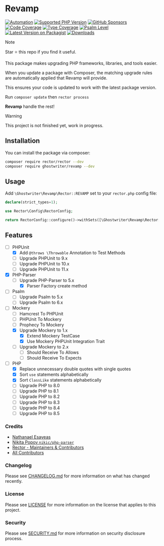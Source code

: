 # Revamp

[![Automation](https://github.com/ghostwriter/revamp/actions/workflows/automation.yml/badge.svg)](https://github.com/ghostwriter/revamp/actions/workflows/automation.yml)
[![Supported PHP Version](https://badgen.net/packagist/php/ghostwriter/revamp?color=8892bf)](https://www.php.net/supported-versions)
[![GitHub Sponsors](https://img.shields.io/github/sponsors/ghostwriter?label=Sponsor+@ghostwriter/revamp&logo=GitHub+Sponsors)](https://github.com/sponsors/ghostwriter)
[![Code Coverage](https://codecov.io/gh/ghostwriter/revamp/branch/main/graph/badge.svg)](https://codecov.io/gh/ghostwriter/revamp)
[![Type Coverage](https://shepherd.dev/github/ghostwriter/revamp/coverage.svg)](https://shepherd.dev/github/ghostwriter/revamp)
[![Psalm Level](https://shepherd.dev/github/ghostwriter/revamp/level.svg)](https://psalm.dev/docs/running_psalm/error_levels)
[![Latest Version on Packagist](https://badgen.net/packagist/v/ghostwriter/revamp)](https://packagist.org/packages/ghostwriter/revamp)
[![Downloads](https://badgen.net/packagist/dt/ghostwriter/revamp?color=blue)](https://packagist.org/packages/ghostwriter/revamp)

> [!NOTE]
>
> Star ⭐ this repo if you find it useful.
>

This package makes upgrading PHP frameworks, libraries, and tools easier.

When you update a package with Composer, the matching upgrade rules are automatically applied that Revamp will provide.

This ensures your code is updated to work with the latest package version.

Run `composer update` then `rector process`

**Revamp** handle the rest!

> [!WARNING]
>
> This project is not finished yet, work in progress.
> 

## Installation

You can install the package via composer:

``` bash
composer require rector/rector --dev
composer require ghostwriter/revamp --dev
```

## Usage

Add `\Ghostwriter\Revamp\Rector::REVAMP` set to your `rector.php` config file:

```php
declare(strict_types=1);

use Rector\Config\RectorConfig;

return RectorConfig::configure()->withSets([\Ghostwriter\Revamp\Rector::REVAMP]);
```

## Features

- [ ] PHPUnit
    - [x] Add `@throws \Throwable` Annotation to Test Methods
    - [ ] Upgrade PHPUnit to 9.x
    - [ ] Upgrade PHPUnit to 10.x
    - [ ] Upgrade PHPUnit to 11.x

- [x] PHP-Parser
    - [ ] Upgrade PHP-Parser to 5.x
      - [x] Parser Factory create method

- [ ] Psalm
    - [ ] Upgrade Psalm to 5.x
    - [ ] Upgrade Psalm to 6.x

- [ ] Mockery
  - [ ] Hamcrest To PHPUnit
  - [ ] PHPUnit To Mockery
  - [ ] Prophecy To Mockery
  - [x] Upgrade Mockery to 1.x
    - [x] Extend Mockery TestCase
    - [x] Use Mockery PHPUnit Integration Trait
  - [ ] Upgrade Mockery to 2.x
    - [ ] Should Receive To Allows
    - [ ] Should Receive To Expects

- [ ] PHP
    - [x] Replace unnecessary double quotes with single quotes
    - [x] Sort `use` statements alphabetically
    - [x] Sort `ClassLike` statements alphabetically
    - [ ] Upgrade PHP to 8.0
    - [ ] Upgrade PHP to 8.1
    - [ ] Upgrade PHP to 8.2
    - [ ] Upgrade PHP to 8.3
    - [ ] Upgrade PHP to 8.4
    - [ ] Upgrade PHP to 8.5

### Credits

- [Nathanael Esayeas](https://github.com/ghostwriter)
- [Nikita Popov `nikic/php-parser`](https://github.com/nikic/php-parser)
- [Rector - Maintainers & Contributors](https://github.com/rectorphp/rector/contributors)
- [All Contributors](https://github.com/ghostwriter/revamp/contributors)

### Changelog

Please see [CHANGELOG.md](./CHANGELOG.md) for more information on what has changed recently.

### License

Please see [LICENSE](./LICENSE) for more information on the license that applies to this project.

### Security

Please see [SECURITY.md](./SECURITY.md) for more information on security disclosure process.
